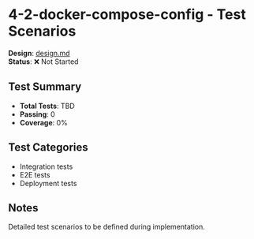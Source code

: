 # 4-2-docker-compose-config - Test Scenarios

**Design**: [design.md](./design.md)  
**Status**: ❌ Not Started

## Test Summary
- **Total Tests**: TBD
- **Passing**: 0
- **Coverage**: 0%

## Test Categories
- Integration tests
- E2E tests
- Deployment tests

## Notes
Detailed test scenarios to be defined during implementation.
